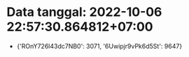 # Data tanggal: 2022-10-06 22:57:30.864812+07:00

* {'ROnY726l43dc7NB0': 3071, '6Uwipjr9vPk6d5St': 9647}
